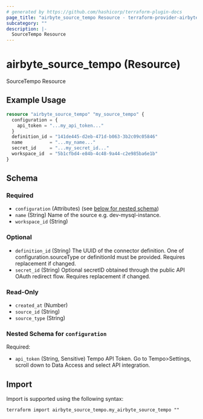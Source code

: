 ```yaml
---
# generated by https://github.com/hashicorp/terraform-plugin-docs
page_title: "airbyte_source_tempo Resource - terraform-provider-airbyte"
subcategory: ""
description: |-
  SourceTempo Resource
---
```


# airbyte_source_tempo (Resource)

SourceTempo Resource

## Example Usage

```terraform
resource "airbyte_source_tempo" "my_source_tempo" {
  configuration = {
    api_token = "...my_api_token..."
  }
  definition_id = "141de445-d2eb-471d-b063-3b2c09c05846"
  name          = "...my_name..."
  secret_id     = "...my_secret_id..."
  workspace_id  = "5b1cfbd4-e84b-4c48-9a44-c2e985ba6e1b"
}
```

<!-- schema generated by tfplugindocs -->
## Schema

### Required

- `configuration` (Attributes) (see [below for nested schema](#nestedatt--configuration))
- `name` (String) Name of the source e.g. dev-mysql-instance.
- `workspace_id` (String)

### Optional

- `definition_id` (String) The UUID of the connector definition. One of configuration.sourceType or definitionId must be provided. Requires replacement if changed.
- `secret_id` (String) Optional secretID obtained through the public API OAuth redirect flow. Requires replacement if changed.

### Read-Only

- `created_at` (Number)
- `source_id` (String)
- `source_type` (String)

<a id="nestedatt--configuration"></a>
### Nested Schema for `configuration`

Required:

- `api_token` (String, Sensitive) Tempo API Token. Go to Tempo>Settings, scroll down to Data Access and select API integration.

## Import

Import is supported using the following syntax:

```shell
terraform import airbyte_source_tempo.my_airbyte_source_tempo ""
```
